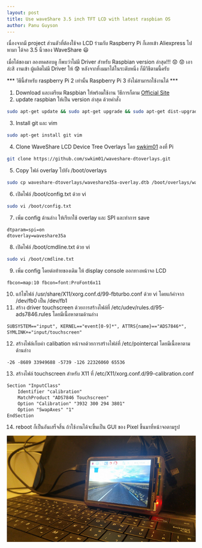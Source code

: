 ```yaml
---
layout: post
title: Use waveShare 3.5 inch TFT LCD with latest raspbian OS
author: Panu Guyson
---
```


เนื่องจากมี project ส่วนตัวที่ต้องใช้จอ LCD ร่วมกับ Raspberry Pi ก็เลยเข้า Aliexpress ไปหามา ได้จอ 3.5 นิ้วของ WaveShare :smiley:

เมื่อได้ของมา ลองทดสอบดู ก็พบว่าไม่มี Driver สำหรับ Raspbian version ล่าสุด!!! :worried: :worried: เอาล่ะสิ งานเข้า ผู้ผลิตไม่มี Driver ให้ :cold_sweat: 
หลังจากที่งมมาได้ในระดับหนึ่ง ก็มีวิธีตามนี้ครับ

*** วิธีนี้สำหรับ raspberry Pi 2 เท่านั้น Raspberry Pi 3 ยังไม่สามารถใช้งานได้ ***

1. Download และเตรียม Raspbian ให้พร้อมใช้งาน วิธีการก็ตาม [Official Site](https://www.raspberrypi.org/documentation/installation/installing-images/README.md)
2. update raspbian ให้เป็น version ล่าสุด ด้วยคำสั่ง
```bash
sudo apt-get update && sudo apt-get upgrade && sudo apt-get dist-upgrade
```
3. Install git และ vim
```bash
sudo apt-get install git vim
```
4. Clone WaveShare LCD Device Tree Overlays โดย [swkim01](https://github.com/swkim01/waveshare-dtoverlays.git) ลงที่ Pi
```bash
git clone https://github.com/swkim01/waveshare-dtoverlays.git
```
5. Copy ไฟล์ overlay ไปยัง /boot/overlays
```bash
sudo cp waveshare-dtoverlays/waveshare35a-overlay.dtb /boot/overlays/waveshare35a.dtbo
```
6. เปิดไฟล์ /boot/config.txt ด้วย vi
```bash
sudo vi /boot/config.txt
```
7. เพิ่ม config ด้านล่าง ให้เรียกใช้ overlay และ SPI และทำการ save
```
dtparam=spi=on
dtoverlay=waveshare35a
```
8. เปิดไฟล์ /boot/cmdline.txt ด้วย vi
```bash
sudo vi /boot/cmdline.txt
```
9. เพิ่ม config โดยต่อท้ายของเดิม ให้ display console ออกทางหน้าจอ LCD
```
fbcon=map:10 fbcon=font:ProFont6x11
```
10. แก้ไขไฟล์ /usr/share/X11/xorg.conf.d/99-fbturbo.conf ด้วย vi โดยแก้ค่าจาก /dev/fb0 เป็น /dev/fb1
11. สร้าง driver touchscreen ด้วยการสร้างไฟล์ที่ /etc/udev/rules.d/95-ads7846.rules โดยมีเนื้อหาตามด้านล่าง
```
SUBSYSTEM=="input", KERNEL=="event[0-9]*", ATTRS{name}=="ADS7846*", SYMLINK+="input/touchscreen"
```
12. สร้างไฟล์เก็บค่า calibation หน้าจอด้วยการสร้างไฟล์ที่ /etc/pointercal โดยมีเนื้อหาตามด้านล่าง
```
-26 -8689 33949688 -5739 -126 22326060 65536
```
13. สร้างไฟล์ touchscreen สำหรับ X11 ที่ /etc/X11/xorg.conf.d/99-calibration.conf
```
Section "InputClass"
    Identifier "calibration"
    MatchProduct "ADS7846 Touchscreen"
    Option "Calibration" "3932 300 294 3801"
    Option "SwapAxes" "1"
EndSection
```
14. reboot ก็เป็นอันเสร็จสิ้น ถ้าใช้งานได้จะขึ้นเป็น GUI ของ Pixel ขึ้นมาที่หน้าจอตามรูป

![RaspberryPi 2 with WaveShare LCD](/images/2017/02/11/pi_lcd.jpg "RaspberryPi 2 with WaveShare LCD")

 